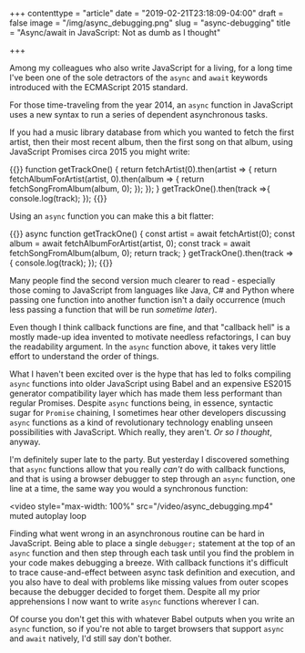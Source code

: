 +++
contenttype = "article"
date = "2019-02-21T23:18:09-04:00"
draft = false
image = "/img/async_debugging.png"
slug = "async-debugging"
title = "Async/await in JavaScript: Not as dumb as I thought"

+++

Among my colleagues who also write JavaScript for a living, for a long time I've been one of the sole detractors of the `async` and `await` keywords introduced with the ECMAScript 2015 standard.

For those time-traveling from the year 2014, an `async` function in JavaScript uses a new syntax to run a series of dependent asynchronous tasks.

If you had a music library database from which you wanted to fetch the first artist, then their most recent album, then the first song on that album, using JavaScript Promises circa 2015 you might write:

{{<highlight js>}}
function getTrackOne() {
  return fetchArtist(0).then(artist => {
    return fetchAlbumForArtist(artist, 0).then(album => {
      return fetchSongFromAlbum(album, 0);
    });
  });
}
getTrackOne().then(track =>{
  console.log(track);
});
{{</highlight>}}

Using an `async` function you can make this a bit flatter:

{{<highlight js>}}
async function getTrackOne() {
  const artist = await fetchArtist(0);
  const album = await fetchAlbumForArtist(artist, 0);
  const track = await fetchSongFromAlbum(album, 0);
  return track;
}
getTrackOne().then(track =>{
  console.log(track);
});
{{</highlight>}}

Many people find the second version much clearer to read - especially those coming to JavaScript from languages like Java, C# and Python where passing one function into another function isn't a daily occurrence (much less passing a function that will be run *sometime later*).

Even though I think callback functions are fine, and that "callback hell" is a mostly made-up idea invented to motivate needless refactorings, I can buy the readability argument. In the `async` function above, it takes very little effort to understand the order of things.

What I haven't been excited over is the hype that has led to folks compiling `async` functions into older JavaScript using Babel and an expensive ES2015 generator compatibility layer which has made them less performant than regular Promises. Despite `async` functions being, in essence, syntactic sugar for `Promise` chaining, I sometimes hear other developers discussing `async` functions as a kind of revolutionary technology enabling unseen possibilities with JavaScript. Which really, they aren't. *Or so I thought*, anyway.

I'm definitely super late to the party. But yesterday I discovered something that `async` functions allow that you really *can't* do with callback functions, and that is using a browser debugger to step through an `async` function, one line at a time, the same way you would a synchronous function:

<video
  style="max-width: 100%"
  src="/video/async_debugging.mp4"
  muted
  autoplay
  loop
>

Finding what went wrong in an asynchronous routine can be hard in JavaScript. Being able to place a single `debugger;` statement at the top of an `async` function and then step through each task until you find the problem in your code makes debugging a breeze. With callback functions it's difficult to trace cause-and-effect between async task definition and execution, and you also have to deal with problems like missing values from outer scopes because the debugger decided to forget them. Despite all my prior apprehensions I now want to write `async` functions wherever I can.

Of course you don't get this with whatever Babel outputs when you write an `async` function, so if you're not able to target browsers that support `async` and `await` natively, I'd still say don't bother.
